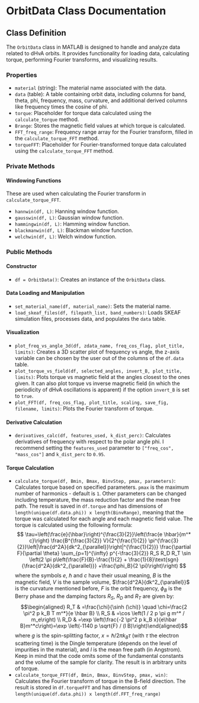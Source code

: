 # OrbitData Class Documentation
## Class Definition

The `OrbitData` class in MATLAB is designed to handle and analyze data related to dHvA orbits. It provides functionality for loading data, calculating torque, performing Fourier transforms, and visualizing results.

### Properties

- `material` (string): The material name associated with the data.
- `data` (table): A table containing orbit data, including columns for band, theta, phi, frequency, mass, curvature, and additional derived columns like frequency times the cosine of phi.
- `torque`: Placeholder for torque data calculated using the `calculate_torque` method.
- `Brange`: Stores the magnetic field values at which torque is calculated.
- `FFT_freq_range`: Frequency range array for the Fourier transform, filled in the `calculate_torque_FFT` method.
- `torqueFFT`: Placeholder for Fourier-transformed torque data calculated using the `calculate_torque_FFT` method.

### Private Methods

#### Windowing Functions
These are used when calculating the Fourier transform in `calculate_torque_FFT`.
- `hannwin(df, L)`: Hanning window function.
- `gausswin(df, L)`: Gaussian window function.
- `hammingwin(df, L)`: Hamming window function.
- `blackmanwin(df, L)`: Blackman window function.
- `welchwin(df, L)`: Welch window function.

### Public Methods

#### Constructor

- `df = OrbitData()`: Creates an instance of the `OrbitData` class.

#### Data Loading and Manipulation

- `set_material_name(df, material_name)`: Sets the material name.
- `load_skeaf_files(df, filepath_list, band_numbers)`: Loads SKEAF simulation files, processes data, and populates the `data` table.

#### Visualization

- `plot_freq_vs_angle_3d(df, zdata_name, freq_cos_flag, plot_title, limits)`: Creates a 3D scatter plot of frequency vs angle, the z-axis variable can be chosen by the user out of the columns of the `df.data` table.
- `plot_torque_vs_field(df, selected_angles, invert_B, plot_title, limits)`: Plots torque vs magnetic field at the angles closest to the ones given. It can also plot torque vs inverse magnetic field (in which the periodicity of dHvA oscillations is apparent) if the option `invert_B` is set to `true`.
- `plot_FFT(df, freq_cos_flag, plot_title, scaling, save_fig, filename, limits)`: Plots the Fourier transform of torque.

#### Derivative Calculation

- `derivatives_calc(df, features_used, k_dist_perc)`: Calculates derivatives of frequency with respect to the polar angle phi. I recommend setting the `features_used` parameter to `["freq_cos", "mass_cos"]` and `k_dist_perc` to `0.95`.

#### Torque Calculation

- `calculate_torque(df, Bmin, Bmax, BinvStep, pmax, parameters)`: Calculates torque based on specified parameters. `pmax` is the maximum number of harmonics - default is `1`. Other parameters can be changed including temperature, the mass reduction factor and the mean free path. The result is saved in `df.torque` and has dimensions of `length(unique(df.data.phi)) x length(BinvRange)`, meaning that the torque was calculated for each angle and each magnetic field value. The torque is calculated using the following formula:
$$
    \tau=\left(\frac{e}{\hbar}\right)^{\frac{3}{2}}\left(\frac{e \hbar}{m^* c}\right) \frac{B^{\frac{3}{2}} V}{2^{\frac{1}{2}} \pi^{\frac{3}{2}}\left|\frac{d^2A}{dk^2_{\parallel}}\right|^{\frac{1}{2}}} \frac{\partial F}{\partial \theta} \sum_{p=1}^{\infty} p^{-\frac{3}{2}} R_S R_D R_T \sin \left(2 \pi p\left(\frac{F}{B}-\frac{1}{2} + \frac{1}{8}\text{sgn}{\frac{d^2A}{dk^2_{\parallel}}} +\frac{\phi_B}{2 \pi}\right)\right)
$$
	where the symbols $e$, $\hbar$ and $c$ have their usual meaning, $B$ is the magnetic field, $V$ is the sample volume, $\frac{d^2A}{dk^2_{\parallel}}$ is the curvature mentioned before, $F$ is the orbit frequency, $\phi_B$ is the Berry phase and the damping factors $R_S$, $R_D$ and $R_T$ are given by:
$$\begin{aligned}
    R_T & =\frac{\chi}{\sinh (\chi)} \quad \chi=\frac{2 \pi^2 p k_B T m^*}{e \hbar B} \\ R_S & =\cos \left(1 / 2 p \pi g m^* / m_e\right) \\ R_D & =\exp \left(\frac{-2 \pi^2 p k_B x}{e\hbar B}m^*c\right)=\exp \left(-1140 p \sqrt{F} / (l B)\right)\end{aligned}$$
	where $g$ is the spin-splitting factor, $x = \hbar / 2 \pi k_B \tau$ (with $\tau$ the electron scattering time) is the Dingle temperature (depends on the level of impurities in the material), and $l$ is the mean free path (in Angstrom). Keep in mind that the code omits some of the fundamental constants and the volume of the sample for clarity. The result is in arbitrary units of torque.
- `calculate_torque_FFT(df, Bmin, Bmax, BinvStep, pmax, win)`: Calculates the Fourier transform of torque in the B-field direction. The result is stored in `df.torqueFFT` and has dimensions of `length(unique(df.data.phi)) x length(df.FFT_freq_range)`